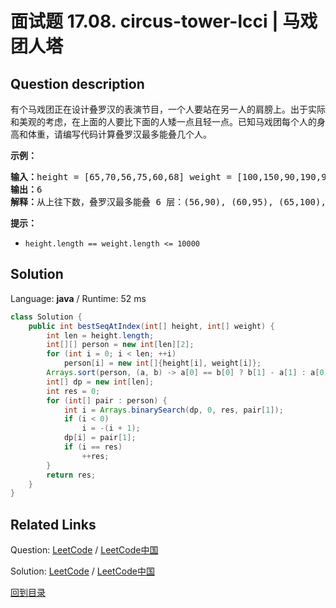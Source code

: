 ﻿# 面试题 17.08. circus-tower-lcci | 马戏团人塔

## Question description

<!--If you want to use the English description, use <p>A circus is designing a tower routine consisting of people standing atop one anoth&shy;er&#39;s shoulders. For practical and aesthetic reasons, each person must be both shorter and lighter than the person below him or her. Given the heights and weights of each person in the circus, write a method to compute the largest possible number of people in such a tower.</p>

<p><strong>Example: </strong></p>

<pre>
<strong>Input: </strong>height = [65,70,56,75,60,68] weight = [100,150,90,190,95,110]
<strong>Output: </strong>6
<strong>Explanation: </strong>The longest tower is length 6 and includes from top to bottom: (56,90), (60,95), (65,100), (68,110), (70,150), (75,190)</pre>

<p>Note:</p>

<ul>
	<li><code>height.length == weight.length &lt;= 10000</code></li>
</ul>
 instead-->
<p>有个马戏团正在设计叠罗汉的表演节目，一个人要站在另一人的肩膀上。出于实际和美观的考虑，在上面的人要比下面的人矮一点且轻一点。已知马戏团每个人的身高和体重，请编写代码计算叠罗汉最多能叠几个人。</p>

<p><strong>示例：</strong></p>

<pre>
<strong>输入：</strong>height = [65,70,56,75,60,68] weight = [100,150,90,190,95,110]
<strong>输出：</strong>6
<strong>解释：</strong>从上往下数，叠罗汉最多能叠 6 层：(56,90), (60,95), (65,100), (68,110), (70,150), (75,190)</pre>

<p><strong>提示：</strong></p>

<ul>
	<li><code>height.length == weight.length <= 10000</code></li>
</ul>




## Solution

Language: **java**  /  Runtime: 52 ms

```java
class Solution {
    public int bestSeqAtIndex(int[] height, int[] weight) {
        int len = height.length;
        int[][] person = new int[len][2];
        for (int i = 0; i < len; ++i)
            person[i] = new int[]{height[i], weight[i]};
        Arrays.sort(person, (a, b) -> a[0] == b[0] ? b[1] - a[1] : a[0] - b[0]);
        int[] dp = new int[len];
        int res = 0;
        for (int[] pair : person) {
            int i = Arrays.binarySearch(dp, 0, res, pair[1]);
            if (i < 0)
                i = -(i + 1);
            dp[i] = pair[1];
            if (i == res)
                ++res;
        }
        return res;
    }
}


```



## Related Links

Question: [LeetCode](https://leetcode.com/problems/circus-tower-lcci/description/)  /  [LeetCode中国](https://leetcode-cn.com/problems/circus-tower-lcci/description/)

Solution: [LeetCode](https://leetcode.com/articles/circus-tower-lcci/)  /  [LeetCode中国](https://leetcode-cn.com/articles/circus-tower-lcci/)

[回到目录](../README.md)